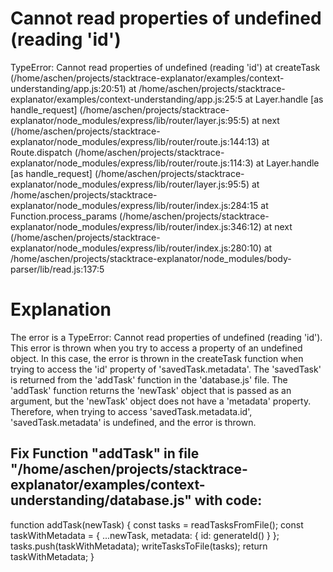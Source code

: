 # Cannot read properties of undefined (reading 'id')

TypeError: Cannot read properties of undefined (reading 'id')
    at createTask (/home/aschen/projects/stacktrace-explanator/examples/context-understanding/app.js:20:51)
    at /home/aschen/projects/stacktrace-explanator/examples/context-understanding/app.js:25:5
    at Layer.handle [as handle_request] (/home/aschen/projects/stacktrace-explanator/node_modules/express/lib/router/layer.js:95:5)
    at next (/home/aschen/projects/stacktrace-explanator/node_modules/express/lib/router/route.js:144:13)
    at Route.dispatch (/home/aschen/projects/stacktrace-explanator/node_modules/express/lib/router/route.js:114:3)
    at Layer.handle [as handle_request] (/home/aschen/projects/stacktrace-explanator/node_modules/express/lib/router/layer.js:95:5)
    at /home/aschen/projects/stacktrace-explanator/node_modules/express/lib/router/index.js:284:15
    at Function.process_params (/home/aschen/projects/stacktrace-explanator/node_modules/express/lib/router/index.js:346:12)
    at next (/home/aschen/projects/stacktrace-explanator/node_modules/express/lib/router/index.js:280:10)
    at /home/aschen/projects/stacktrace-explanator/node_modules/body-parser/lib/read.js:137:5

# Explanation

The error is a TypeError: Cannot read properties of undefined (reading 'id'). This error is thrown when you try to access a property of an undefined object. In this case, the error is thrown in the createTask function when trying to access the 'id' property of 'savedTask.metadata'. The 'savedTask' is returned from the 'addTask' function in the 'database.js' file. The 'addTask' function returns the 'newTask' object that is passed as an argument, but the 'newTask' object does not have a 'metadata' property. Therefore, when trying to access 'savedTask.metadata.id', 'savedTask.metadata' is undefined, and the error is thrown.

## Fix Function "addTask" in file "/home/aschen/projects/stacktrace-explanator/examples/context-understanding/database.js" with code: 
function addTask(newTask) {
  const tasks = readTasksFromFile();
  const taskWithMetadata = { ...newTask, metadata: { id: generateId() } };
  tasks.push(taskWithMetadata);
  writeTasksToFile(tasks);
  return taskWithMetadata;
}

